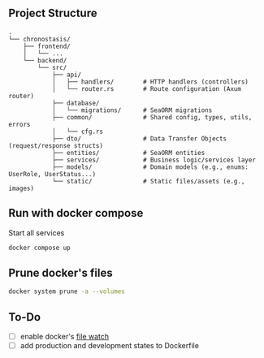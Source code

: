 ## Project Structure

```
.
└── chronostasis/
    ├── frontend/
    │   └── ...
    └── backend/
        └── src/
            ├── api/
            │   ├── handlers/        # HTTP handlers (controllers)
            │   └── router.rs        # Route configuration (Axum router)
            ├── database/
            │   └── migrations/      # SeaORM migrations
            ├── common/              # Shared config, types, utils, errors
            │   └── cfg.rs
            ├── dto/                 # Data Transfer Objects (request/response structs)
            ├── entities/            # SeaORM entities
            ├── services/            # Business logic/services layer
            ├── models/              # Domain models (e.g., enums: UserRole, UserStatus...)
            └── static/              # Static files/assets (e.g., images)
```

## Run with docker compose

Start all services

```bash
docker compose up
```

## Prune docker's files

```bash
docker system prune -a --volumes
```

## To-Do

- [ ] enable docker's [file watch](https://docs.docker.com/compose/how-tos/file-watch/)
- [ ] add production and development states to Dockerfile
